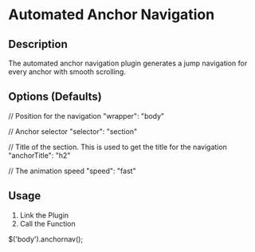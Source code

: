 # Automated Anchor Navigation

## Description
The automated anchor navigation plugin generates a jump navigation for every anchor with smooth scrolling.

## Options (Defaults)
// Position for the navigation
"wrapper": "body"

// Anchor selector
"selector": "section"

// Title of the section. This is used to get the title for the navigation
"anchorTitle": "h2"

// The animation speed
"speed": "fast"

## Usage
1. Link the Plugin
2. Call the Function

$('body').anchornav();
